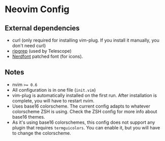 # Neovim Config

## External dependencies

- curl (only required for installing vim-plug. If you install it manually, you don't need curl)
- [ripgrep](https://github.com/BurntSushi/ripgrep) (used by Telescope)
- [Nerdfont](https://www.nerdfonts.com) patched font (for icons).

## Notes

- nvim `>= 0.6`
- All configuration is in one file (`init.vim`)
- vim-plug is automatically installed on the first run. After installation is complete, you will have to restart nvim.
- Uses base16 colorscheme. The current config adapts to whatever colorscheme ZSH is using. Check the ZSH config for more info about base16 themes.
- As it's using base16 colorschemes, this config does not support any plugin that requires `termguicolors`. You can enable it, but you will have to change the colorscheme.
